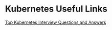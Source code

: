 # Kubernetes Useful Links

[Top Kubernetes Interview Questions and Answers](https://kodekloud.com/blog/top-kubernetes-interview-questions)
